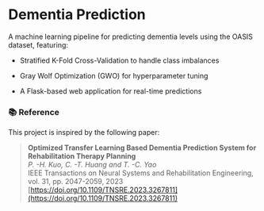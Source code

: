# Dementia Prediction

A machine learning pipeline for predicting dementia levels using the OASIS dataset, featuring:

- Stratified K-Fold Cross-Validation to handle class imbalances

- Gray Wolf Optimization (GWO) for hyperparameter tuning

- A Flask-based web application for real-time predictions

### 📚 Reference

This project is inspired by the following paper:
> **Optimized Transfer Learning Based Dementia Prediction System for Rehabilitation Therapy Planning**  
> *P. -H. Kuo, C. -T. Huang and T. -C. Yao*  
> IEEE Transactions on Neural Systems and Rehabilitation Engineering, vol. 31, pp. 2047-2059, 2023  
> [https://doi.org/10.1109/TNSRE.2023.3267811](https://doi.org/10.1109/TNSRE.2023.3267811)


